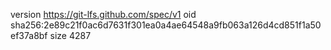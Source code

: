 version https://git-lfs.github.com/spec/v1
oid sha256:2e89c21f0ac6d7631f301ea0a4ae64548a9fb063a126d4cd851f1a50ef37a8bf
size 4287
